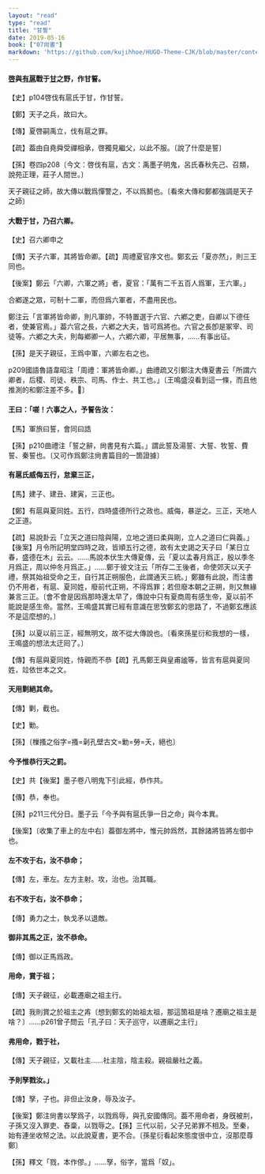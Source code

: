 ```yaml
---
layout: "read"
type: "read"
title: "甘誓"
date: 2019-05-16
book: ["07尙書"]
markdown: 'https://github.com/kujihhoe/HUGO-Theme-CJK/blob/master/content/read/07-尙書/007-甘誓.md'
---
```


#### <u>啓</u>與<u>有扈</u>戰于<u>甘</u>之野，作<v>甘誓</v>。

【史】p104啓伐有扈氏于甘，作<v>甘誓</v>。

【鄭】天子之兵，故曰大。

【傳】夏啓嗣禹立，伐有扈之罪。

【疏】葢由自堯舜受禪相承，啓獨見繼父，以此不服。〔說了什麼是誓〕

【孫】卷四p208〔今文：啓伐有扈，古文：禹<n><v>墨子</v><v>明鬼</v>，<v>呂氏春秋</v><v>先己</v>、<v>召類</v>，<v>說苑</v><v>正理</v>，<v>莊子</v><v>人間世</v></n>。〕

天子親征之師，故大傳以戰爲憚警之，不以爲鬭也。〔看來<v>大傳</v>和鄭都強調是天子之師〕

#### 大戰于甘，乃召六卿。

【史】召六卿申之

【傳】天子六軍，其將皆命卿。【疏】<v>周禮</v><v>夏官序</v>文也。鄭玄云「夏亦然」，則三王同也。

【後案】鄭云「六卿，六軍之將」者，夏官：「萬有二千五百人爲軍，王六軍。」

合鄕遂之眾，可制十二軍，而但爲六軍者，不盡用民也。

鄭注云「言軍將皆命卿，則凡軍帥，不特置選于六官、六鄕之吏，自卿以下德任者，使兼官焉。」葢六官之長，六鄕之大夫，皆可爲將也。六官之長卽是冢宰、司徒等。六鄕之大夫，則每鄕卿一人，六鄕六卿，平居無事，……有事出征。

【孫】是天子親征，王爲中軍，六卿左右之也。

p209<n><v>國語</v><v>魯語</v>韋昭注</n>「周禮：軍將皆命卿。」<v>曲禮疏</v>又引鄭注<v>大傳</v><v>夏書</v>云「所謂六卿者，后稷、司徒、秩宗、司馬、作士、共工也。」〔王鳴盛沒看到這一條，而且他推測的和鄭注差不多。〕

#### 王曰：「嗟！六事之人，予誓告汝：

【馬】軍旅曰誓，會同曰誥

【孫】p210<n><v>曲禮</v>注</n>「誓之辭，尙書見有六篇。」謂此誓及湯誓、大誓、牧誓、費誓、秦誓也。〔又可作爲鄭注尙書篇目的一箇證據〕

#### 有扈氏威侮五行，怠棄三正，

【馬】建子、建丑、建寅，三正也。

【鄭】有扈與夏同姓。五行，四時盛德所行之政也。威侮，暴逆之。三正，天地人之正道。

【疏】<v>易</v><v>說卦</v>云「立天之道曰陰與陽，立地之道曰柔與剛，立人之道曰仁與義。」【後案】<v>月令</v>所記明堂四時之政，皆順五行之德，故有太史謁之天子曰「某日立春，盛德在木」云云。……馬說本伏生<v>大傳</v><v>夏傳</v>，云「夏以孟春月爲正，殷以季冬月爲正，周以仲冬月爲正。」……鄭于彼文注云「所存二王後者，命使郊天以天子禮，祭其始祖受命之王，自行其正朔服色，此謂通天三統。」鄭雖有此說，而注<v>書</v>仍不用者，有扈、夏同姓，廢前代正朔，不得爲罪；若但廢本朝之正朔，則又無緣兼言三正。〔會不會是因爲那時還太早了，傳說中只有夏商周有感生帝，夏以前不能說是感生帝。當然，王鳴盛其實已經有意識在思攷鄭玄的思路了，不過鄭玄應該不是這麼想的。〕

【孫】以夏以前三正，經無明文，故不從大傳說也。〔看來孫星衍和我想的一樣，王鳴盛的想法太迂囘了。〕

【傳】有扈與夏同姓，恃親而不恭【疏】孔馬鄭王與皇甫謐等，皆言有扈與夏同姓，竝依世本之文。                                                                                                                                                                                                                                                                                                                                     

#### 天用剿絕其命。

【傳】剿，截也。

【史】勦。

【孫】〔樔<n>搔之俗字</n>=搔=劋<n>孔壁古文</n>=勦=勞=夭，絕也〕

#### 今予惟恭行天之罰。

【史】共【後案】<v>墨子</v>卷八<v>明鬼下</v>引此經，恭作共。

【傳】恭，奉也。

【孫】p211三代分日。<v>墨子</v>云「今予與有扈氏爭一日之命」與今本異。

【後案】〔收集了車上的左中右〕葢御左將中，惟元帥爲然，其餘諸將皆將左御中也。

#### 左不攻于右，汝不恭命；

【傳】左，車左。左方主射。攻，治也。治其職。

#### 右不攻于右，汝不恭命；

【傳】勇力之士，執戈矛以退敵。

#### 御非其馬之正，汝不恭命。

【傳】御以正馬爲政。

#### 用命，賞于祖；

【傳】天子親征，必載遷廟之祖主行。

【疏】我則賞之於祖主之歬〔想到鄭玄的始祖太祖，那這箇祖是啥？遷廟之祖主是啥？〕……p261曾子問云「孔子曰：天子巡守，以遷廟之主行」

#### 弗用命，戮于社，

【傳】天子親征，又載社主……社主陰，陰主殺。親祖嚴社之義。

#### 予則孥戮汝。」

【傳】孥，子也。非但止汝身，辱及汝子。

【後案】鄭注尙書以孥爲子，以戮爲辱，與孔安國傳同。葢不用命者，身旣被㓝，子孫又沒入罪吏、舂稾，以戮辱之。【孫】三代以前，父子兄弟罪不相及。至秦，始有連坐收帑之法。以此說夏書，更不合。〔孫星衍看起來態度很中立，沒那麼尊鄭〕

【孫】<v>釋文</v>「戮，本作僇。」……孥，俗字，當爲「奴」。
